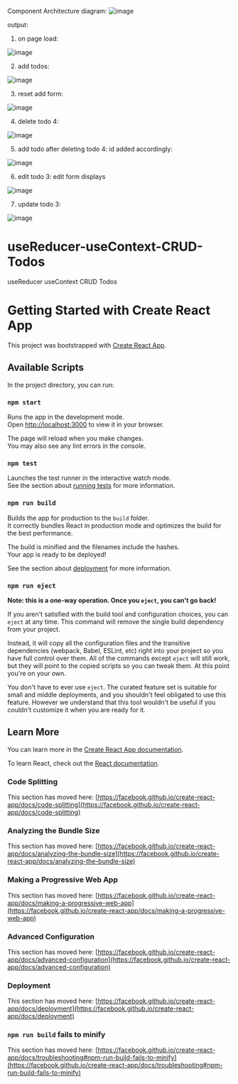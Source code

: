 Component Architecture diagram:
![image](https://user-images.githubusercontent.com/92960836/224037487-26d703b1-1b22-4011-b1aa-fe1bbd54bdf3.png)

output:
1. on page load:

![image](https://user-images.githubusercontent.com/92960836/224037716-2576af39-de8b-4ea4-bae4-d830d88c5f4a.png)

2. add todos:

![image](https://user-images.githubusercontent.com/92960836/224038080-45d440d7-14c0-41aa-95c4-a8318db56104.png)

3. reset add form:

![image](https://user-images.githubusercontent.com/92960836/224038211-53751a51-d068-485d-a8f7-88b179cca50f.png)

4. delete todo 4:

![image](https://user-images.githubusercontent.com/92960836/224038391-e15df261-b0df-425e-979b-151d9b418b71.png)

5. add todo after deleting todo 4: id added accordingly:

![image](https://user-images.githubusercontent.com/92960836/224038805-e127e9f2-fff3-48ba-ba59-f96d09263bc6.png)

6. edit todo 3: edit form displays

![image](https://user-images.githubusercontent.com/92960836/224038989-8a192aed-1c09-4b49-b26a-8c0b7b059399.png)

7. update todo 3:

![image](https://user-images.githubusercontent.com/92960836/224039352-644d330a-7a28-405b-9701-03089ede9022.png)


# useReducer-useContext-CRUD-Todos
useReducer useContext CRUD Todos



# Getting Started with Create React App

This project was bootstrapped with [Create React App](https://github.com/facebook/create-react-app).

## Available Scripts

In the project directory, you can run:

### `npm start`

Runs the app in the development mode.\
Open [http://localhost:3000](http://localhost:3000) to view it in your browser.

The page will reload when you make changes.\
You may also see any lint errors in the console.

### `npm test`

Launches the test runner in the interactive watch mode.\
See the section about [running tests](https://facebook.github.io/create-react-app/docs/running-tests) for more information.

### `npm run build`

Builds the app for production to the `build` folder.\
It correctly bundles React in production mode and optimizes the build for the best performance.

The build is minified and the filenames include the hashes.\
Your app is ready to be deployed!

See the section about [deployment](https://facebook.github.io/create-react-app/docs/deployment) for more information.

### `npm run eject`

**Note: this is a one-way operation. Once you `eject`, you can't go back!**

If you aren't satisfied with the build tool and configuration choices, you can `eject` at any time. This command will remove the single build dependency from your project.

Instead, it will copy all the configuration files and the transitive dependencies (webpack, Babel, ESLint, etc) right into your project so you have full control over them. All of the commands except `eject` will still work, but they will point to the copied scripts so you can tweak them. At this point you're on your own.

You don't have to ever use `eject`. The curated feature set is suitable for small and middle deployments, and you shouldn't feel obligated to use this feature. However we understand that this tool wouldn't be useful if you couldn't customize it when you are ready for it.

## Learn More

You can learn more in the [Create React App documentation](https://facebook.github.io/create-react-app/docs/getting-started).

To learn React, check out the [React documentation](https://reactjs.org/).

### Code Splitting

This section has moved here: [https://facebook.github.io/create-react-app/docs/code-splitting](https://facebook.github.io/create-react-app/docs/code-splitting)

### Analyzing the Bundle Size

This section has moved here: [https://facebook.github.io/create-react-app/docs/analyzing-the-bundle-size](https://facebook.github.io/create-react-app/docs/analyzing-the-bundle-size)

### Making a Progressive Web App

This section has moved here: [https://facebook.github.io/create-react-app/docs/making-a-progressive-web-app](https://facebook.github.io/create-react-app/docs/making-a-progressive-web-app)

### Advanced Configuration

This section has moved here: [https://facebook.github.io/create-react-app/docs/advanced-configuration](https://facebook.github.io/create-react-app/docs/advanced-configuration)

### Deployment

This section has moved here: [https://facebook.github.io/create-react-app/docs/deployment](https://facebook.github.io/create-react-app/docs/deployment)

### `npm run build` fails to minify

This section has moved here: [https://facebook.github.io/create-react-app/docs/troubleshooting#npm-run-build-fails-to-minify](https://facebook.github.io/create-react-app/docs/troubleshooting#npm-run-build-fails-to-minify)
